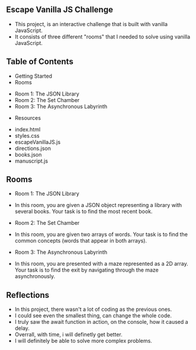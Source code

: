 ## Escape Vanilla JS Challenge
* This project, is an interactive challenge that is built with vanilla JavaScript.
* It consists of three different "rooms" that I needed to solve using vanilla JavaScript.

## Table of Contents

* Getting Started
* Rooms
- Room 1: The JSON Library
- Room 2: The Set Chamber
- Room 3: The Asynchronous Labyrinth

* Resources
- index.html
- styles.css
- escapeVanillaJS.js
- directions.json
- books.json
- manuscript.js

## Rooms

* Room 1: The JSON Library
- In this room, you are given a JSON object representing a library with several books. Your task is to find the most recent book.

* Room 2: The Set Chamber
- In this room, you are given two arrays of words. Your task is to find the common concepts (words that appear in both arrays).

* Room 3: The Asynchronous Labyrinth
- In this room, you are presented with a maze represented as a 2D array. Your task is to find the exit by navigating through the maze asynchronously.

## Reflections

- In this project, there wasn't a lot of coding as the previous ones. 
- I could see even the smallest thing, can change the whole code.
- I truly saw the await function in action, on the console, how it caused a delay.
- Overrall, with time, i will definetly get better.
- I will definitely be able to solve more complex problems.